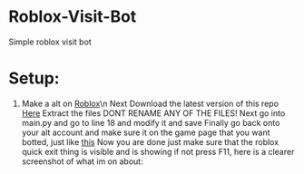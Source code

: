 # Roblox-Visit-Bot
Simple roblox visit bot

# Setup:
1) Make a alt on [Roblox](https://www.roblox.com/account/signupredir)\n
Next Download the latest version of this repo [Here](https://github.com/amprocode/Roblox-Visit-Bot/archive/refs/heads/main.zip)
Extract the files DONT RENAME ANY OF THE FILES!
Next go into main.py and go to line 18 and modify it and save
Finally go back onto your alt account and make sure it on the game page that you want botted, just like [this](https://prnt.sc/13zacl8)
Now you are done just make sure that the roblox quick exit thing is visible and is showing if not press F11, here is a clearer screenshot of what im on about: 
